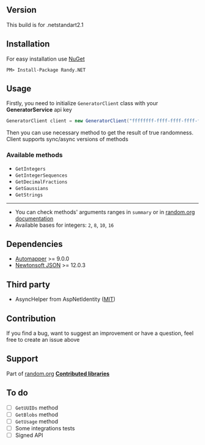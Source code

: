 ## Version

This build is for .netstandart2.1


## Installation

For easy installation use [NuGet](http://docs.nuget.org/docs/start-here/installing-nuget)

```
PM> Install-Package Randy.NET
```

## Usage

Firstly, you need to initialize `GeneratorClient` class with your **GeneratorService** api key

```c#
GeneratorClient client = new GeneratorClient("ffffffff-ffff-ffff-ffff-ffffffffffff");
```
Then you can use necessary method to get the result of true randomness. Client supports sync/async versions of methods

### Available methods

- `GetIntegers`
- `GetIntegerSequences`
- `GetDecimalFractions`
- `GetGaussians`
- `GetStrings`

***
- You can check methods' arguments ranges in `summary` or in [random.org documentation](https://api.random.org/json-rpc/2/basic) 
- Available bases for integers: `2`, `8`, `10`, `16`
## Dependencies

- [Automapper](https://automapper.org/) >= 9.0.0
- [Newtonsoft JSON](https://www.newtonsoft.com/json) >= 12.0.3

## Third party

- AsyncHelper from AspNetIdentity ([MIT](https://github.com/aspnet/AspNetIdentity/blob/master/License.txt))

## Contribution

If you find a bug, want to suggest an improvement or have a question, feel free to create an issue above

## Support

Part of [random.org](random.org) **[Contributed libraries](https://api.random.org/json-rpc/2/source-code)**

## To do

- [ ] `GetUUIDs` method
- [ ] `GetBlobs` method
- [ ] `GetUsage` method
- [ ] Some integrations tests
- [ ] Signed API
